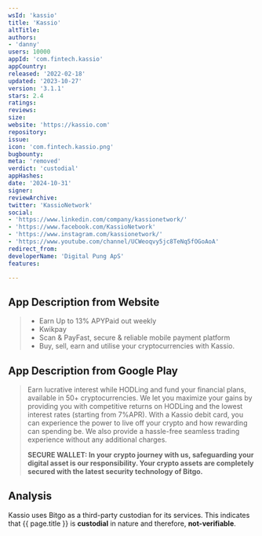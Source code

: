 ```yaml
---
wsId: 'kassio'
title: 'Kassio'
altTitle: 
authors:
- 'danny'
users: 10000
appId: 'com.fintech.kassio'
appCountry: 
released: '2022-02-18'
updated: '2023-10-27'
version: '3.1.1'
stars: 2.4
ratings: 
reviews: 
size: 
website: 'https://kassio.com'
repository: 
issue: 
icon: 'com.fintech.kassio.png'
bugbounty: 
meta: 'removed'
verdict: 'custodial'
appHashes: 
date: '2024-10-31'
signer: 
reviewArchive: 
twitter: 'KassioNetwork'
social:
- 'https://www.linkedin.com/company/kassionetwork/'
- 'https://www.facebook.com/KassioNetwork'
- 'https://www.instagram.com/kassionetwork/'
- 'https://www.youtube.com/channel/UCWeoqvy5jc8TeNq5fOGoAoA'
redirect_from: 
developerName: 'Digital Pung ApS'
features: 

---
```


## App Description from Website 

> - Earn Up to 13% APYPaid out weekly
> - Kwikpay
> - Scan & PayFast, secure & reliable mobile payment platform
> - Buy, sell, earn and utilise your cryptocurrencies with Kassio.

## App Description from Google Play 

> Earn lucrative interest while HODLing and fund your financial plans, available in 50+ cryptocurrencies. We let you maximize your gains by providing you with competitive returns on HODLing and the lowest interest rates (starting from 7%APR). With a Kassio debit card, you can experience the power to live off your crypto and how rewarding can spending be. We also provide a hassle-free seamless trading experience without any additional charges.
> 
> **SECURE WALLET: In your crypto journey with us, safeguarding your digital asset is our responsibility. Your crypto assets are completely secured with the latest security technology of Bitgo.**

## Analysis 

Kassio uses Bitgo as a third-party custodian for its services. This indicates that {{ page.title }} is **custodial** in nature and therefore, **not-verifiable**.

